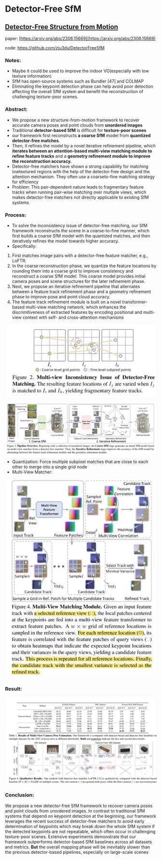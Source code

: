 # Detector-Free SfM

## [Detector-Free Structure from Motion]([https://arxiv.org/abs/2306.15669](https://arxiv.org/abs/2306.15669))

paper: [https://arxiv.org/abs/2306.15669](https://arxiv.org/abs/2306.15669)

code: https://github.com/zju3dv/DetectorFreeSfM

### Notes:

- Maybe it could be used to improve the indoor VO(especially with low texture information)
- SfM has open-source systems such as Bundler [47] and COLMAP
- Eliminating the keypoint detection phase can help avoid poor detection affecting the overall SfM system and benefit the reconstruction of challenging texture-poor scenes.

### Abstract:

- We propose a new structure-from-motion framework to recover accurate camera poses and point clouds from **unordered images**
- Traditional **detector-based SfM** is difficult for **texture-poor scenes**
- our framework first reconstructs **a coarse SfM** model from **quantized detector-free matches**.
- Then, it refines the model by a novel iterative refinement pipeline, which **iterates between an attention-based multi-view matching module to refine feature tracks** and a **geometry refinement module to improve the reconstruction accuracy.**
- Detector-free matchers have shown a strong capability for matching lowtextured regions with the help of the detector-free design and the attention mechanism. They often use a coarseto-fine matching strategy for efficiency
- Problem: This pair-dependent nature leads to fragmentary feature tracks when running pair-wise matching over multiple views, which makes detector-free matchers not directly applicable to existing SfM systems

### Process:

- To solve the inconsistency issue of detector-free matching, our SfM framework reconstructs the scene in a coarse-to-fine manner, which first builds a coarse SfM model with the quantized matches, and then iteratively refines the model towards higher accuracy.
- Specifically:
1. First matches image pairs with a detector-free feature matcher, e.g., LoFTR. 
2. In the coarse reconstruction phase, we quantize the feature locations by rounding them into a coarse grid to improve consistency and reconstruct a coarse SfM model. This coarse model provides initial camera poses and scene structures for the later refinement phase.
3. Next, we propose an iterative refinement pipeline that alternates between a feature track refinement phase and a geometry refinement phase to improve pose and point cloud accuracy.
4. The feature track refinement module is built on a novel transformer-based multi-view matching network, which enhances the discrimitiveness of extracted features by encoding positional and multi-view context with self- and cross-attention mechanisms

![Untitled](Detector-Free%20SfM%20feaac8be846d49458cf89c8a0e099aef/Untitled.png)

![Untitled](Detector-Free%20SfM%20feaac8be846d49458cf89c8a0e099aef/Untitled%201.png)

- Quantization: Force multiple subpixel matches that are close to each other to merge into a single grid node
- Multi-View Matcher:

![Untitled](Detector-Free%20SfM%20feaac8be846d49458cf89c8a0e099aef/Untitled%202.png)

### Result:

![Untitled](Detector-Free%20SfM%20feaac8be846d49458cf89c8a0e099aef/Untitled%203.png)

### Conclusion:

We propose a new detector-free SfM framework to recover camera poses and point clouds from unordered images. In contrast to traditional SfM systems that depend on keypoint detection at the beginning, our framework leverages the recent success of detector-free matchers to avoid early determination of keypoints which may break down the whole SfM system if the detected keypoints are not repeatable, which often occur in challenging texture-poor scenes. Extensive experiments demonstrate that our framework outperforms detector-based SfM baselines across all datasets and metrics.  **But** the overall mapping phase will be inevitably slower than the previous detector-based pipelines, especially on large-scale scenes